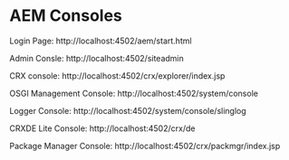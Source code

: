 #  AEM Consoles
Login Page:  http://localhost:4502/aem/start.html

Admin Consle: http://localhost:4502/siteadmin

CRX console: http://localhost:4502/crx/explorer/index.jsp

OSGI Management Console: http://localhost:4502/system/console

Logger Console: http://localhost:4502/system/console/slinglog

CRXDE Lite Console: http://localhost:4502/crx/de

Package Manager Console: http://localhost:4502/crx/packmgr/index.jsp
